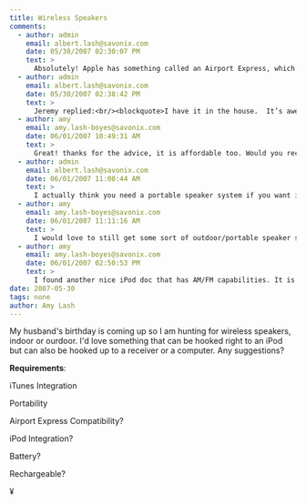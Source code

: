 ```yaml
---
title: Wireless Speakers
comments:
  - author: admin
    email: albert.lash@savonix.com
    date: 05/30/2007 02:30:07 PM
    text: >
      Absolutely! Apple has something called an Airport Express, which allows you to connect any type of audio system to your iTunes setup.<br/><br/>I believe Jeremy has one of these, so I'll ask him to chime in.
  - author: admin
    email: albert.lash@savonix.com
    date: 05/30/2007 02:38:42 PM
    text: >
      Jeremy replied:<br/><blockquote>I have it in the house.  It’s awesome.  And super easy to set up if you are on itunes.  Plug it into the wall and connect to stereo receiver via RCA cable  to 1/4 inch.<br/>Walla.  Wireless music through your itunes.  </blockquote>
  - author: amy
    email: amy.lash-boyes@savonix.com
    date: 06/01/2007 10:49:31 AM
    text: >
      Great! thanks for the advice, it is affordable too. Would you recommend getting the Keyspan Express remote control as well?
  - author: admin
    email: albert.lash@savonix.com
    date: 06/01/2007 11:00:44 AM
    text: >
      I actually think you need a portable speaker system if you want it to be portable. Something like the alteclansing inmotion or the dlo iboom.
  - author: amy
    email: amy.lash-boyes@savonix.com
    date: 06/01/2007 11:11:16 AM
    text: >
      I would love to still get some sort of outdoor/portable speaker system to go with the iPod. One that has the capabilities to also work as a radio or with a radio... I have found a few buy know nothing about them<br/><br/><a href="http://www.jr.com/JRProductPage.process?Product=4142170&amp;JRSource=nsa&amp;nsa=1" rel="nofollow">http://www.jr.com/JRProductPage.process?Product=4142170&amp;JRSource=nsa&amp;nsa=1</a><br/><br/><a href="http://www.amazon.com/Oregon-Scientific-IB368-Wireless-Transmitter/dp/B000BP2YZI/ref=sr_1_48/002-1438697-3561651?ie=UTF8&amp;s=electronics&amp;qid=1180710372&amp;sr=8-48" rel="nofollow">http://www.amazon.com/Oregon-Scientific-IB368-Wireless-Transmitter/dp/B000BP2YZI/ref=sr_1_48/002-1438697-3561651?ie=UTF8&amp;s=electronics&amp;qid=1180710372&amp;sr=8-48</a><br/><br/>Let me know if anyone has any experience with either of these.
  - author: amy
    email: amy.lash-boyes@savonix.com
    date: 06/01/2007 02:50:53 PM
    text: >
      I found another nice iPod doc that has AM/FM capabilities. It is not wireless and it is pricy but Tivoli is a good company.<br/><br/><a href="http://www.amazon.com/Tivoli-Audio-iSongBook-Portable-System/dp/B000BFGB6G" rel="nofollow">http://www.amazon.com/Tivoli-Audio-iSongBook-Portable-System/dp/B000BFGB6G</a>
date: 2007-05-30
tags: none
author: Amy Lash
---
```

My husband's birthday is coming up so I am hunting for wireless speakers, indoor or ourdoor. I'd love something that can be hooked right to an iPod but can also be hooked up to a receiver or a computer. Any suggestions?

<strong>Requirements</strong>:

iTunes Integration

Portability

Airport Express Compatibility?

iPod Integration?

Battery?

Rechargeable?

¥

